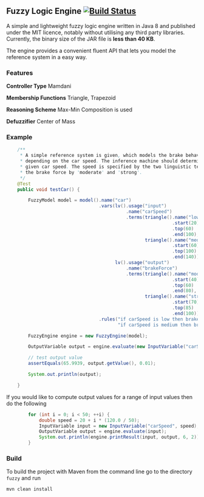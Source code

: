 ## Fuzzy Logic Engine [![Build Status](https://travis-ci.org/ch-x01/fuzzy.svg?branch=master)](https://travis-ci.org/ch-x01/fuzzy)
A simple and lightweight fuzzy logic engine written in Java 8 and published under the MIT licence, notably without utilising any third party libraries. Currently, the binary size of the JAR file is **less than 40 KB**.

The engine provides a convenient fluent API that lets you model the reference system in a easy way.

### Features
**Controller Type** Mamdani

**Membership Functions** Triangle, Trapezoid

**Reasoning Scheme** Max-Min Composition is used

**Defuzzifier** Center of Mass

### Example
```java
    /**
     * A simple reference system is given, which models the brake behaviour of a car driver
     * depending on the car speed. The inference machine should determine the brake force for a
     * given car speed. The speed is specified by the two linguistic terms 'low' and 'medium', and
     * the brake force by 'moderate' and 'strong'.
     */
    @Test
    public void testCar() {

        FuzzyModel model = model().name("car")
                                  .vars(lv().usage("input")
                                            .name("carSpeed")
                                            .terms(triangle().name("low")
                                                             .start(20)
                                                             .top(60)
                                                             .end(100),
                                                   triangle().name("medium")
                                                             .start(60)
                                                             .top(100)
                                                             .end(140)),
                                        lv().usage("output")
                                            .name("brakeForce")
                                            .terms(triangle().name("moderate")
                                                             .start(40)
                                                             .top(60)
                                                             .end(80),
                                                   triangle().name("strong")
                                                             .start(70)
                                                             .top(85)
                                                             .end(100)))
                                  .rules("if carSpeed is low then brakeForce is moderate",
                                         "if carSpeed is medium then brakeForce is strong");

        FuzzyEngine engine = new FuzzyEngine(model);

        OutputVariable output = engine.evaluate(new InputVariable("carSpeed", 70));

        // test output value
        assertEquals(65.9939, output.getValue(), 0.01);

        System.out.println(output);

    }

```
If you would like to compute output values for a range of input values then do the following

```java
        for (int i = 0; i < 50; ++i) {
            double speed = 20 + i * (120.0 / 50);
            InputVariable input = new InputVariable("carSpeed", speed);
            OutputVariable output = engine.evaluate(input);
            System.out.println(engine.printResult(input, output, 6, 2));
        }
```


### Build
To build the project with Maven from the command line go to the directory `fuzzy` and run 
```bash
mvn clean install
```
